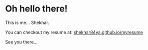 # Oh hello there!

This is me...
Shekhar.

You can checkout my resume at: [shekhar84ya.github.io/myresume](https://registry.jsonresume.org/shekhar84ya)

See you there...
